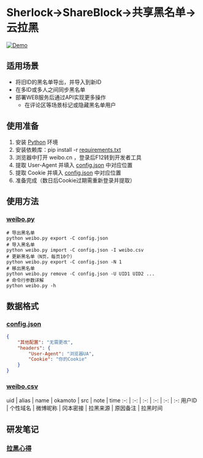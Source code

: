 # Sherlock→ShareBlock→共享黑名单→云拉黑

[![Demo](https://img.shields.io/badge/link-demo-brightgreen.svg?style=plastic)](https://blocking.azurewebsites.net/)

## 适用场景

* 将旧ID的黑名单导出，并导入到新ID
* 在多ID或多人之间同步黑名单
* 部署WEB服务后通过API实现更多操作
  - 在评论区等场景标记或隐藏黑名单用户

## 使用准备

1. 安装 [Python](https://www.python.org/downloads/) 环境
2. 安装依赖库：pip install -r [requirements.txt](requirements.txt)
3. 浏览器中打开 weibo.cn ，登录后F12转到开发者工具
4. 提取 User-Agent 并填入 [config.json](config.json) 中对应位置
5. 提取 Cookie 并填入 [config.json](config.json) 中对应位置
6. 准备完成（数日后Cookie过期需重新登录并提取）

## 使用方法

### [weibo.py](weibo.py)

```console
# 导出黑名单
python weibo.py export -C config.json
# 导入黑名单
python weibo.py import -C config.json -I weibo.csv
# 更新黑名单（N页，每页10个）
python weibo.py export -C config.json -N 1
# 移出黑名单
python weibo.py remove -C config.json -U UID1 UID2 ...
# 命令行参数详解
python weibo.py -h
```

## 数据格式

### [config.json](config.json)

```json
{
    "其他配置": "无需更改",
    "headers": {
        "User-Agent": "浏览器UA",
        "Cookie": "你的Cookie"
    }
}
```

### [weibo.csv](weibo.csv)

uid | alias | name | okamoto | src | note | time
:-: | :-: | :-: | :-: | :-: | :-:
用户ID | 个性域名 | 微博昵称 | 冈本密接 | 拉黑来源 | 原因备注 | 拉黑时间

## 研发笔记
### [拉黑心得](notes.md)

